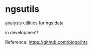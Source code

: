 # ngsutils
analysis utilities for ngs data

in development!


Reference: https://github.com/biogo/hts
